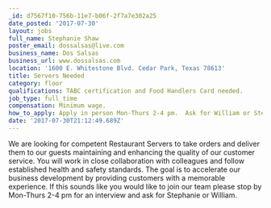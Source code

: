 ```yaml
---
_id: d7567f10-756b-11e7-b06f-2f7a7e302a25
date_posted: '2017-07-30'
layout: jobs
full_name: Stephanie Shaw
poster_email: dossalsas@live.com
business_name: Dos Salsas
business_url: www.dossalsas.com
location: '1600 E. Whitestone Blvd. Cedar Park, Texas 78613'
title: Servers Needed
category: floor
qualifications: TABC certification and Food Handlers Card needed.
job_type: full_time
compensation: Minimum wage.
how_to_apply: Apply in person Mon-Thurs 2-4 pm.  Ask for William or Stephanie.
date: '2017-07-30T21:12:49.689Z'
---
```

We are looking for competent Restaurant Servers to take orders and deliver them to our guests maintaining and enhancing the quality of our customer service. You will work in close collaboration with colleagues and follow established health and safety standards. The goal is to accelerate our business development by providing customers with a memorable experience.  If this sounds like you would like to join our team please stop by Mon-Thurs 2-4 pm for an interview and ask for Stephanie or William.

